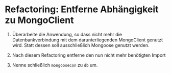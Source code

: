 # Refactoring: Entferne Abhängigkeit zu MongoClient

1. Überarbeite die Anwendung, so dass nicht mehr die Datenbankverbindung mit 
dem darunterliegenden MongoClient genutzt wird. Statt dessen soll ausschließlich 
Mongoose genutzt werden.

2. Nach diesem Refactoring entferne den nun nicht mehr benötigten Import
3. Nenne schließlich `mongooseCon` zu `db` um.

